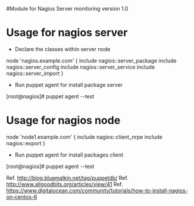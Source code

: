 #Module for Nagios Server monitoring version 1.0

# Usage for nagios server

* Declare the classes within server node 

node 'nagios.example.com' {
  include nagios::server_package
  include nagios::server_config
  include nagios::server_service
  include nagios::server_import
 }

* Run puppet agent for install package server

[root@nagios]# puppet agent --test


# Usage for nagios node

node 'node1.example.com' {
 include nagios::client_nrpe
 include nagios::export
}

* Run puppet agent for install packages client 

[root@nagios]# puppet agent --test


Ref. http://blog.bluemalkin.net/tag/puppetdb/
Ref. http://www.allgoodbits.org/articles/view/41
Ref. https://www.digitalocean.com/community/tutorials/how-to-install-nagios-on-centos-6
